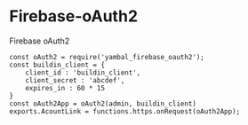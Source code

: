 # Firebase-oAuth2
Firebase oAuth2

    const oAuth2 = require('yambal_firebase_oauth2');
    const buildin_client = {
	    client_id : 'buildin_client',
	    client_secret : 'abcdef',
	    expires_in : 60 * 15
    }
    const oAuth2App = oAuth2(admin, buildin_client)
    exports.AcountLink = functions.https.onRequest(oAuth2App);
